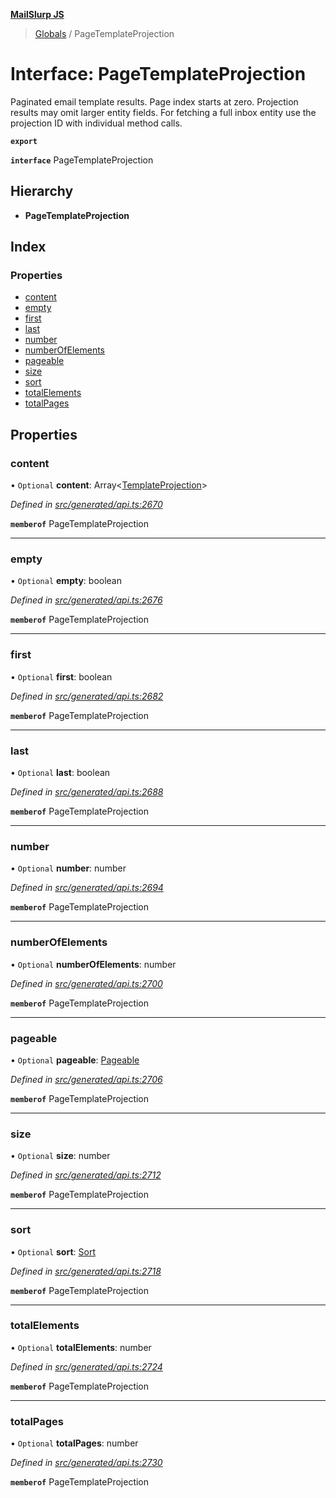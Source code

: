 **[MailSlurp JS](../README.md)**

> [Globals](../README.md) / PageTemplateProjection

# Interface: PageTemplateProjection

Paginated email template results. Page index starts at zero. Projection results may omit larger entity fields. For fetching a full inbox entity use the projection ID with individual method calls.

**`export`** 

**`interface`** PageTemplateProjection

## Hierarchy

* **PageTemplateProjection**

## Index

### Properties

* [content](pagetemplateprojection.md#content)
* [empty](pagetemplateprojection.md#empty)
* [first](pagetemplateprojection.md#first)
* [last](pagetemplateprojection.md#last)
* [number](pagetemplateprojection.md#number)
* [numberOfElements](pagetemplateprojection.md#numberofelements)
* [pageable](pagetemplateprojection.md#pageable)
* [size](pagetemplateprojection.md#size)
* [sort](pagetemplateprojection.md#sort)
* [totalElements](pagetemplateprojection.md#totalelements)
* [totalPages](pagetemplateprojection.md#totalpages)

## Properties

### content

• `Optional` **content**: Array\<[TemplateProjection](templateprojection.md)>

*Defined in [src/generated/api.ts:2670](https://github.com/mailslurp/mailslurp-client/blob/65d1444/src/generated/api.ts#L2670)*

**`memberof`** PageTemplateProjection

___

### empty

• `Optional` **empty**: boolean

*Defined in [src/generated/api.ts:2676](https://github.com/mailslurp/mailslurp-client/blob/65d1444/src/generated/api.ts#L2676)*

**`memberof`** PageTemplateProjection

___

### first

• `Optional` **first**: boolean

*Defined in [src/generated/api.ts:2682](https://github.com/mailslurp/mailslurp-client/blob/65d1444/src/generated/api.ts#L2682)*

**`memberof`** PageTemplateProjection

___

### last

• `Optional` **last**: boolean

*Defined in [src/generated/api.ts:2688](https://github.com/mailslurp/mailslurp-client/blob/65d1444/src/generated/api.ts#L2688)*

**`memberof`** PageTemplateProjection

___

### number

• `Optional` **number**: number

*Defined in [src/generated/api.ts:2694](https://github.com/mailslurp/mailslurp-client/blob/65d1444/src/generated/api.ts#L2694)*

**`memberof`** PageTemplateProjection

___

### numberOfElements

• `Optional` **numberOfElements**: number

*Defined in [src/generated/api.ts:2700](https://github.com/mailslurp/mailslurp-client/blob/65d1444/src/generated/api.ts#L2700)*

**`memberof`** PageTemplateProjection

___

### pageable

• `Optional` **pageable**: [Pageable](pageable.md)

*Defined in [src/generated/api.ts:2706](https://github.com/mailslurp/mailslurp-client/blob/65d1444/src/generated/api.ts#L2706)*

**`memberof`** PageTemplateProjection

___

### size

• `Optional` **size**: number

*Defined in [src/generated/api.ts:2712](https://github.com/mailslurp/mailslurp-client/blob/65d1444/src/generated/api.ts#L2712)*

**`memberof`** PageTemplateProjection

___

### sort

• `Optional` **sort**: [Sort](sort.md)

*Defined in [src/generated/api.ts:2718](https://github.com/mailslurp/mailslurp-client/blob/65d1444/src/generated/api.ts#L2718)*

**`memberof`** PageTemplateProjection

___

### totalElements

• `Optional` **totalElements**: number

*Defined in [src/generated/api.ts:2724](https://github.com/mailslurp/mailslurp-client/blob/65d1444/src/generated/api.ts#L2724)*

**`memberof`** PageTemplateProjection

___

### totalPages

• `Optional` **totalPages**: number

*Defined in [src/generated/api.ts:2730](https://github.com/mailslurp/mailslurp-client/blob/65d1444/src/generated/api.ts#L2730)*

**`memberof`** PageTemplateProjection

